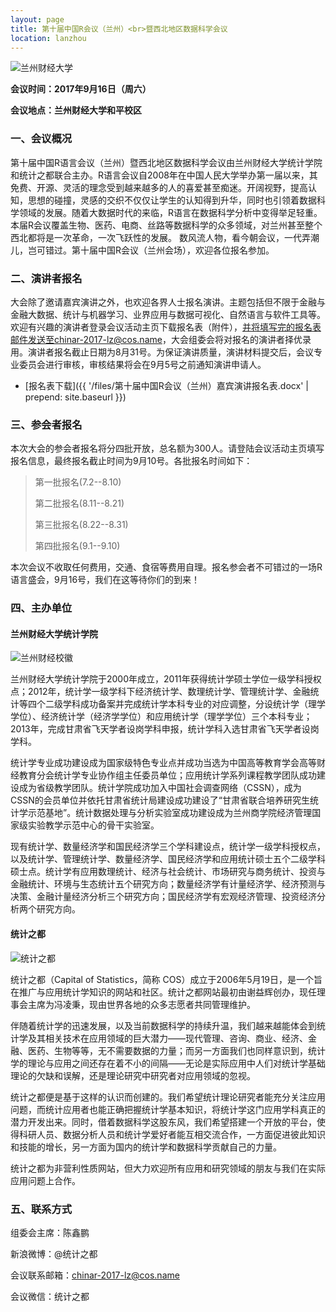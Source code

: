 ```yaml
---
layout: page
title: 第十届中国R会议（兰州）<br>暨西北地区数据科学会议
location: lanzhou
---
```


<!-- picture -->
<div class="row">
  <div class="col-md-10 col-md-offset-1 text-center">
    <img src="{{ '/img/lanzhoucaijin.jpg' | prepend: site.qiniubaseurl }}" alt="兰州财经大学" class="img-responsive" />
  </div>
</div>

**会议时间：2017年9月16日（周六）**

**会议地点：兰州财经大学和平校区**

### 一、会议概况

第十届中国R语言会议（兰州）暨西北地区数据科学会议由兰州财经大学统计学院和统计之都联合主办。R语言会议自2008年在中国人民大学举办第一届以来，其免费、开源、灵活的理念受到越来越多的人的喜爱甚至痴迷。开阔视野，提高认知，思想的碰撞，灵感的交织不仅仅让学生的认知得到升华，同时也引领着数据科学领域的发展。随着大数据时代的来临，R语言在数据科学分析中变得举足轻重。本届R会议覆盖生物、医药、电商、丝路等数据科学的众多领域，对兰州甚至整个西北都将是一次革命，一次飞跃性的发展。
数风流人物，看今朝会议，一代弄潮儿，岂可错过。第十届中国R会议（兰州会场），欢迎各位报名参加。

### 二、演讲者报名

大会除了邀请嘉宾演讲之外，也欢迎各界人士报名演讲。主题包括但不限于金融与金融大数据、统计与机器学习、业界应用与数据可视化、自然语言与软件工具等。欢迎有兴趣的演讲者登录会议活动主页下载报名表（附件），并将填写完的报名表邮件发送至chinar-2017-lz@cos.name，大会组委会将对报名的演讲者择优录用。演讲者报名截止日期为8月31号。为保证演讲质量，演讲材料提交后，会议专业委员会进行审核，审核结果将会在9月5号之前通知演讲申请人。

- [报名表下载]({{ '/files/第十届中国R会议（兰州）嘉宾演讲报名表.docx' | prepend: site.baseurl }})

### 三、参会者报名

本次大会的参会者报名将分四批开放，总名额为300人。请登陆会议活动主页填写报名信息，最终报名截止时间为9月10号。各批报名时间如下：

> 第一批报名(7.2--8.10)
>
> 第二批报名(8.11--8.21)
>
> 第三批报名(8.22--8.31)
>
> 第四批报名(9.1--9.10)

本次会议不收取任何费用，交通、食宿等费用自理。报名参会者不可错过的一场R语言盛会，9月16号，我们在这等待你们的到来！

### 四、主办单位

#### 兰州财经大学统计学院

<!-- picture -->
<div class="row">
  <div class="col-md-5 col-md-offset-1 text-center">
    <img src="{{ '/img/logo_lzcj.JPG' | prepend: site.qiniubaseurl }}" alt="兰州财经校徽" class="img-responsive" />
  </div>
</div>

兰州财经大学统计学院于2000年成立，2011年获得统计学硕士学位一级学科授权点；2012年，统计学一级学科下经济统计学、数理统计学、管理统计学、金融统计等四个二级学科成功备案并完成统计学本科专业的对应调整，分设统计学（理学学位）、经济统计学（经济学学位）和应用统计学（理学学位）三个本科专业；2013年，完成甘肃省飞天学者设岗学科申报，统计学科入选甘肃省飞天学者设岗学科。

统计学专业成功建设成为国家级特色专业点并成功当选为中国高等教育学会高等财经教育分会统计学专业协作组主任委员单位；应用统计学系列课程教学团队成功建设成为省级教学团队。统计学院成功加入中国社会调查网络（CSSN），成为CSSN的会员单位并依托甘肃省统计局建设成功建设了“甘肃省联合培养研究生统计学示范基地”。统计数据处理与分析实验室成功建设成为兰州商学院经济管理国家级实验教学示范中心的骨干实验室。

现有统计学、数量经济学和国民经济学三个学科建设点，统计学一级学科授权点，以及统计学、管理统计学、数量经济学、国民经济学和应用统计硕士五个二级学科硕士点。统计学有应用数理统计、经济与社会统计、市场研究与商务统计、投资与金融统计、环境与生态统计五个研究方向；数量经济学有计量经济学、经济预测与决策、金融计量经济分析三个研究方向；国民经济学有宏观经济管理、投资经济分析两个研究方向。

#### 统计之都

<!-- picture -->
<div class="row">
  <div class="col-md-10 col-md-offset-1 text-center">
    <img src="{{ '/img/cos.png' | prepend: site.qiniubaseurl }}" alt="统计之都" class="img-responsive" />
  </div>
</div>

统计之都（Capital of Statistics，简称 COS）成立于2006年5月19日，是一个旨在推广与应用统计学知识的网站和社区。统计之都网站最初由谢益辉创办，现任理事会主席为冯凌秉，现由世界各地的众多志愿者共同管理维护。

伴随着统计学的迅速发展，以及当前数据科学的持续升温，我们越来越能体会到统计学及其相关技术在应用领域的巨大潜力——现代管理、咨询、商业、经济、金融、医药、生物等等，无不需要数据的力量；而另一方面我们也同样意识到，统计学的理论与应用之间还存在着不小的间隔——无论是实际应用中人们对统计学基础理论的欠缺和误解，还是理论研究中研究者对应用领域的忽视。

统计之都便是基于这样的认识而创建的。我们希望统计理论研究者能充分关注应用问题，而统计应用者也能正确把握统计学基本知识，将统计学这门应用学科真正的潜力开发出来。同时，借着数据科学这股东风，我们希望搭建一个开放的平台，使得科研人员、数据分析人员和统计学爱好者能互相交流合作，一方面促进彼此知识和技能的增长，另一方面为国内的统计学和数据科学贡献自己的力量。

统计之都为非营利性质网站，但大力欢迎所有应用和研究领域的朋友与我们在实际应用问题上合作。

### 五、联系方式

组委会主席：陈鑫鹏

新浪微博：@统计之都

会议联系邮箱：chinar-2017-lz@cos.name

会议微信：统计之都
